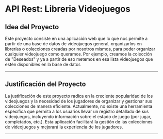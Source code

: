 # API Rest: Libreria Videojuegos

## Idea del Proyecto

Este proyecto consiste en una aplicación web que lo que nos permite a partir de una base de datos de videojuegos general, organizarlos en librerías o colecciones creadas por nosotros mismos, para poder organizar cualquier videojuego como queramos. Por ejemplo, creamos la colección de "Deseados" y ya a partir de eso metemos en esa lista videojuegos que estén disponibles en la base de datos

***

## Justificación del Proyecto

La justificación de este proyecto radica en la creciente popularidad de los videojuegos y la necesidad de los jugadores de organizar y gestionar sus colecciones de manera eficiente. Actualmente, no existe una herramienta específica que permita a los usuarios llevar un registro detallado de sus videojuegos, incluyendo información sobre el estado de juego (por jugar, completados, etc.). Esta aplicación facilitará la gestión de las colecciones de videojuegos y mejorará la experiencia de los jugadores.

***

